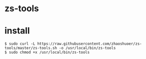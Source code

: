 # zs-tools

# install 
```shell
$ sudo curl -L https://raw.githubusercontent.com/zhaoshuoer/zs-tools/master/zs-tools.sh -o /usr/local/bin/zs-tools
$ sudo chmod +x /usr/local/bin/zs-tools
```
